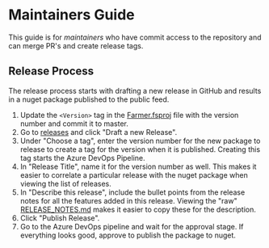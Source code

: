 Maintainers Guide
=================

This guide is for _maintainers_ who have commit access to the repository and can merge PR's and create release tags.

Release Process
---------------

The release process starts with drafting a new release in GitHub and results in a nuget package published to the public feed.

1. Update the `<Version>` tag in the [Farmer.fsproj](src/Farmer/Farmer.fsproj) file with the version number and commit it to master.
2. Go to [releases](https://github.com/CompositionalIT/farmer/releases) and click "Draft a new Release".
3. Under "Choose a tag", enter the version number for the new package to release to create a tag for the version when it is published. Creating this tag starts the Azure DevOps Pipeline.
4. In "Release Title", name it for the version number as well. This makes it easier to correlate a particular release with the nuget package when viewing the list of releases.
5. In "Describe this release", include the bullet points from the release notes for all the features added in this release. Viewing the "raw" [RELEASE_NOTES.md](https://raw.githubusercontent.com/CompositionalIT/farmer/master/RELEASE_NOTES.md) makes it easier to copy these for the description.
6. Click "Publish Release".
7. Go to the Azure DevOps pipeline and wait for the approval stage. If everything looks good, approve to publish the package to nuget.
